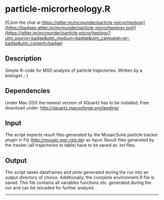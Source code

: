 # particle-microrheology.R

[![Join the chat at https://gitter.im/mcmunder/particle-microrheology](https://badges.gitter.im/mcmunder/particle-microrheology.svg)](https://gitter.im/mcmunder/particle-microrheology?utm_source=badge&utm_medium=badge&utm_campaign=pr-badge&utm_content=badge)

## Description
Simple R-code for MSD analysis of particle trajectories. Written by a biologist ;-)

## Dependencies
Under Mac OSX the newest version of XQuartz has to be installed. Free download under: http://xquartz.macosforge.org/landing/

## Input
The script expects result files generated by the MosaicSuite particle tracker plugin in Fiji (http://mosaic.mpi-cbg.de) as input. Result files generated by the tracker (all trajectories to table) have to be saved as .txt files.

## Output
The script saves dataframes and plots generated during the run into an output directory of choice. Additionally, the complete environment.R file is saved. This file contains all variables functions etc. generated during the run and can be reloaded for further analysis. 

---
